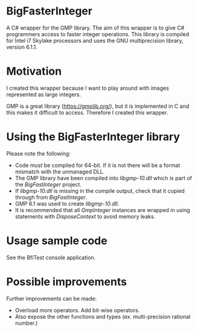 # BigFasterInteger
A C# wrapper for the GMP library. The aim of this wrapper is to give C# programmers access to faster integer operations. This library is compiled for Intel i7 Skylake processors and uses the GNU multiprecision library, version 6.1.1.

# Motivation
I created this wrapper because I want to play around with images represented as large integers.

GMP is a great library (https://gmplib.org/), but it is implemented in C and this makes it difficult to access. Therefore I created this wrapper.

# Using the BigFasterInteger library
Please note the following:

* Code *must* be compiled for 64-bit. If it is not there will be a format mismatch with the unmanaged DLL.
* The GMP library have been compiled into *libgmp-10.dll* which is part of the *BigFastInteger* project.
* If *libgmp-10.dll* is missing in the compile output, check that it copied through from *BigFastInteger*.
* GMP 6.1 was used to create *libgmp-10.dll*.
* It is recommended that all *GmpInteger* instances are wrapped in using statements with *DisposeContext* to avoid memory leaks.

# Usage sample code
See the BfiTest console application.

# Possible improvements
Further improvements can be made:

* Overload more operators. Add bit-wise operators.
* Also expose the other functions and types (ex. multi-precision rational number.)
